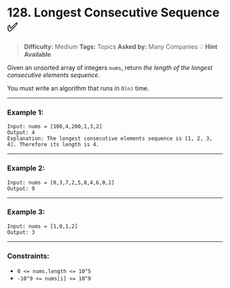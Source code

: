 # 128. Longest Consecutive Sequence ✅

> **Difficulty:** Medium
> **Tags:** Topics
> **Asked by:** Many Companies
> 💡 **Hint Available**

Given an unsorted array of integers `nums`, return *the length of the longest consecutive elements sequence*.

You must write an algorithm that runs in `O(n)` time.

---

### Example 1:

```text
Input: nums = [100,4,200,1,3,2]  
Output: 4  
Explanation: The longest consecutive elements sequence is [1, 2, 3, 4]. Therefore its length is 4.
```

---

### Example 2:

```text
Input: nums = [0,3,7,2,5,8,4,6,0,1]  
Output: 9
```

---

### Example 3:

```text
Input: nums = [1,0,1,2]  
Output: 3
```

---

### Constraints:

* `0 <= nums.length <= 10^5`
* `-10^9 <= nums[i] <= 10^9`
